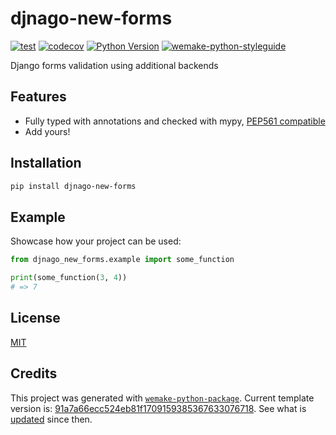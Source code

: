 # djnago-new-forms

[![test](https://github.com/wemake-services/djnago-new-forms/actions/workflows/test.yml/badge.svg?event=push)](https://github.com/wemake-services/djnago-new-forms/actions/workflows/test.yml)
[![codecov](https://codecov.io/gh/wemake-services/djnago-new-forms/branch/master/graph/badge.svg)](https://codecov.io/gh/wemake-services/djnago-new-forms)
[![Python Version](https://img.shields.io/pypi/pyversions/djnago-new-forms.svg)](https://pypi.org/project/djnago-new-forms/)
[![wemake-python-styleguide](https://img.shields.io/badge/style-wemake-000000.svg)](https://github.com/wemake-services/wemake-python-styleguide)

Django forms validation using additional backends

## Features

- Fully typed with annotations and checked with mypy, [PEP561 compatible](https://www.python.org/dev/peps/pep-0561/)
- Add yours!

## Installation

```bash
pip install djnago-new-forms
```

## Example

Showcase how your project can be used:

```python
from djnago_new_forms.example import some_function

print(some_function(3, 4))
# => 7
```

## License

[MIT](https://github.com/wemake-services/djnago-new-forms/blob/master/LICENSE)

## Credits

This project was generated with [`wemake-python-package`](https://github.com/wemake-services/wemake-python-package). Current template version is: [91a7a66ecc524eb81f1709159385367633076718](https://github.com/wemake-services/wemake-python-package/tree/91a7a66ecc524eb81f1709159385367633076718). See what is [updated](https://github.com/wemake-services/wemake-python-package/compare/91a7a66ecc524eb81f1709159385367633076718...master) since then.
